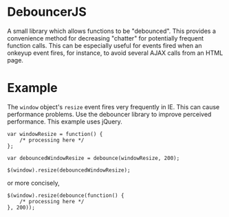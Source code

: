 DebouncerJS
===========

A small library which allows functions to be "debounced". This provides a convenience method for decreasing "chatter" for potentially frequent function calls. This can be especially useful for events fired when an onkeyup event fires, for instance, to avoid several AJAX calls from an HTML page.

Example
=====

The `window` object's `resize` event fires very frequently in IE. This can cause performance problems. Use the debouncer library to improve perceived performance. This example uses jQuery.

	var windowResize = function() {
		/* processing here */
	};

	var debouncedWindowResize = debounce(windowResize, 200);

	$(window).resize(debouncedWindowResize);

or more concisely,

	$(window).resize(debounce(function() {
		/* processing here */
	}, 200));